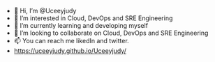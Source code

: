 - 👋 Hi, I’m @Uceeyjudy
- 👀 I’m interested in Cloud, DevOps and SRE Engineering 
- 🌱 I’m currently learning and developing myself
- 💞️ I’m looking to collaborate on Cloud, DevOps and SRE Engineering
- 📫 You can reach me likedIn and twitter.
- https://uceeyjudy.github.io/Uceeyjudy/

<!---
Uceeyjudy/Uceeyjudy is a ✨ special ✨ repository because its `README.md` (this file) appears on your GitHub profile.
You can click the Preview link to take a look at your changes.
--->
